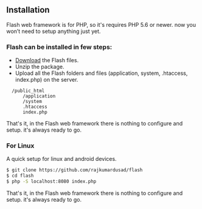 ## Installation

  Flash web framework is for PHP, so it's requires PHP 5.6 or newer. now you won’t need to setup anything just yet.

### Flash can be installed in few steps:

  - [Download](https://github.com/rajkumardusad/flash/archive/master.zip) the Flash files.
  - Unzip the package.
  - Upload all the Flash folders and files (application, system, .htaccess, index.php) on the server.

```
  /public_html
      /application
      /system
      .htaccess
      index.php
```

  That's it, in the Flash web framework there is nothing to configure and setup. it's always ready to go.

### For Linux

  A quick setup for linux and android devices.

```sh
$ git clone https://github.com/rajkumardusad/flash
$ cd flash
$ php -S localhost:8080 index.php
```

  That's it, in the Flash web framework there is nothing to configure and setup. it's always ready to go.

